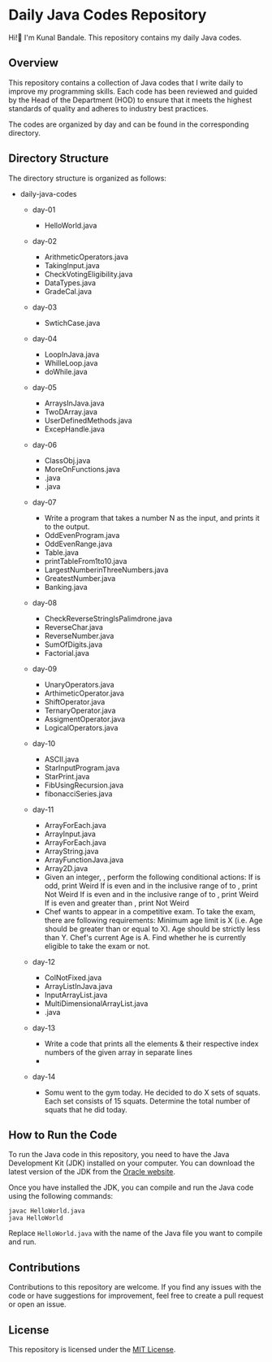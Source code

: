  # Daily Java Codes Repository
 Hi!👋 I'm Kunal Bandale. This repository contains my daily Java codes.


## Overview

This repository contains a collection of Java codes that I write daily to improve my programming skills. Each code has been reviewed and guided by the Head of the Department (HOD) to ensure that it meets the highest standards of quality and adheres to industry best practices.

The codes are organized by day and can be found in the corresponding directory.

## Directory Structure
The directory structure is organized as follows:

- daily-java-codes
    - day-01
        - HelloWorld.java
    - day-02
        - ArithmeticOperators.java
        - TakingInput.java
        - CheckVotingEligibility.java
        - DataTypes.java
        - GradeCal.java
    - day-03
       - SwtichCase.java
       
    - day-04
       - LoopInJava.java
       - WhilleLoop.java
       - doWhile.java
       
    - day-05
       - ArraysInJava.java
       - TwoDArray.java
       - UserDefinedMethods.java
       - ExcepHandle.java
       
    - day-06
       - ClassObj.java
       - MoreOnFunctions.java
       - .java
       - .java    
      
    - day-07
       - Write a program that takes a number N as the input, and prints it to the output.
       - OddEvenProgram.java
       - OddEvenRange.java
       - Table.java
       - printTableFrom1to10.java
       - LargestNumberinThreeNumbers.java
       - GreatestNumber.java
       - Banking.java
       
    - day-08
       - CheckReverseStringIsPalimdrone.java
       - ReverseChar.java
       - ReverseNumber.java
       - SumOfDigits.java
       - Factorial.java
       
    - day-09
       - UnaryOperators.java
       - ArthimeticOperator.java
       - ShiftOperator.java
       - TernaryOperator.java
       - AssigmentOperator.java
       - LogicalOperators.java
       
    - day-10
       - ASCII.java
       - StarInputProgram.java
       - StarPrint.java
       - FibUsingRecursion.java
       - fibonacciSeries.java
           
    - day-11
       - ArrayForEach.java
       - ArrayInput.java
       - ArrayForEach.java
       - ArrayString.java
       - ArrayFunctionJava.java
       - Array2D.java
       - Given an integer, , perform the following conditional actions:
       If  is odd, print Weird
       If  is even and in the inclusive range of  to , print Not Weird
       If  is even and in the inclusive range of  to , print Weird
       If  is even and greater than , print Not Weird
       - Chef wants to appear in a competitive exam. To take the exam, there are following requirements:
        Minimum age limit is 
        X (i.e. Age should be greater than or equal to 
        X).
        Age should be strictly less than 
        Y.
        Chef's current Age is 
        A. Find whether he is currently eligible to take the exam or not.
        
     - day-12
       - ColNotFixed.java
       - ArrayListInJava.java
       - InputArrayList.java
       - MultiDimensionalArrayList.java
       - .java
       
     - day-13
       - Write a code that prints all the elements & their respective index numbers of the given array in separate lines
       - 
       
     - day-14
       - Somu went to the gym today. He decided to do X sets of squats. Each set consists of 15 squats. Determine the total number of squats that he did today.


 ## How to Run the Code
To run the Java code in this repository, you need to have the Java Development Kit (JDK) installed on your computer. You can download the latest version of the JDK from the [Oracle website](https://www.oracle.com/java/technologies/downloads/).

Once you have installed the JDK, you can compile and run the Java code using the following commands:

    javac HelloWorld.java
    java HelloWorld
    
Replace `HelloWorld.java` with the name of the Java file you want to compile and run.


## Contributions
Contributions to this repository are welcome. If you find any issues with the code or have suggestions for improvement, feel free to create a pull request or open an issue.

## License
This repository is licensed under the [MIT License](https://chat.openai.com/LICENSE).
